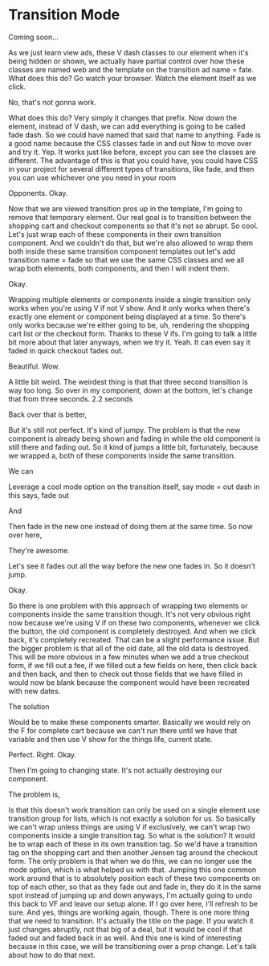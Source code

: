 # Transition Mode

Coming soon...

As we just learn view ads, these V dash classes to our element when it's being hidden
or shown, we actually have partial control over how these classes are named web and
the template on the transition ad name = fate. What does this do? Go watch your
browser. Watch the element itself as we click.

No, that's not gonna work.

What does this do? Very simply it changes that prefix. Now down the element, instead
of V dash, we can add everything is going to be called fade dash. So we could have
named that said that name to anything. Fade is a good name because the CSS classes
fade in and out Now to move over and try it. Yep. It works just like before, except
you can see the classes are different. The advantage of this is that you could have,
you could have CSS in your project for several different types of transitions, like
fade, and then you can use whichever one you need in your room

Opponents. Okay.

Now that we are viewed transition pros up in the template, I'm going to remove that
temporary element. Our real goal is to transition between the shopping cart and
checkout components so that it's not so abrupt. So cool. Let's just wrap each of
these components in their own transition component. And we couldn't do that, but
we're also allowed to wrap them both inside these same transition component templates
out let's add transition name = fade so that we use the same CSS classes and we all
wrap both elements, both components, and then I will indent them.

Okay.

Wrapping multiple elements or components inside a single transition only works when
you're using V if not V show. And it only works when there's exactly one element or
component being displayed at a time. So there's only works because we're either going
to be, uh, rendering the shopping cart list or the checkout form. Thanks to these V
ifs. I'm going to talk a little bit more about that later anyways, when we try it.
Yeah. It can even say it faded in quick checkout fades out.

Beautiful. Wow.

A little bit weird. The weirdest thing is that that three second transition is way
too long. So over in my component, down at the bottom, let's change that from three
seconds. 2.2 seconds

Back over that is better,

But it's still not perfect. It's kind of jumpy. The problem is that the new component
is already being shown and fading in while the old component is still there and
fading out. So it kind of jumps a little bit, fortunately, because we wrapped a, both
of these components inside the same transition.

We can

Leverage a cool mode option on the transition itself, say mode = out dash in this
says, fade out

And

Then fade in the new one instead of doing them at the same time. So now over here,

They're awesome.

Let's see it fades out all the way before the new one fades in. So it doesn't jump.

Okay.

So there is one problem with this approach of wrapping two elements or components
inside the same transition though. It's not very obvious right now because we're
using V if on these two components, whenever we click the button, the old component
is completely destroyed. And when we click back, it's completely recreated. That can
be a slight performance issue. But the bigger problem is that all of the old date,
all the old data is destroyed. This will be more obvious in a few minutes when we add
a true checkout form, if we fill out a fee, if we filled out a few fields on here,
then click back and then back, and then to check out those fields that we have filled
in would now be blank because the component would have been recreated with new dates.

The solution

Would be to make these components smarter. Basically we would rely on the F for
complete cart because we can't run there until we have that variable and then use V
show for the things life, current state.

Perfect. Right. Okay.

Then I'm going to changing state. It's not actually destroying our component.

The problem is,

Is that this doesn't work transition can only be used on a single element use
transition group for lists, which is not exactly a solution for us. So basically we
can't wrap unless things are using V if exclusively, we can't wrap two components
inside a single transition tag. So what is the solution? It would be to wrap each of
these in its own transition tag. So we'd have a transition tag on the shopping cart
and then another Jensen tag around the checkout form. The only problem is that when
we do this, we can no longer use the mode option, which is what helped us with that.
Jumping this one common work around that is to absolutely position each of these two
components on top of each other, so that as they fade out and fade in, they do it in
the same spot instead of jumping up and down anyways, I'm actually going to undo this
back to VF and leave our setup alone. If I go over here, I'll refresh to be sure. And
yes, things are working again, though. There is one more thing that we need to
transition. It's actually the title on the page. If you watch it just changes
abruptly, not that big of a deal, but it would be cool if that faded out and faded
back in as well. And this one is kind of interesting because in this case, we will be
transitioning over a prop change. Let's talk about how to do that next.

